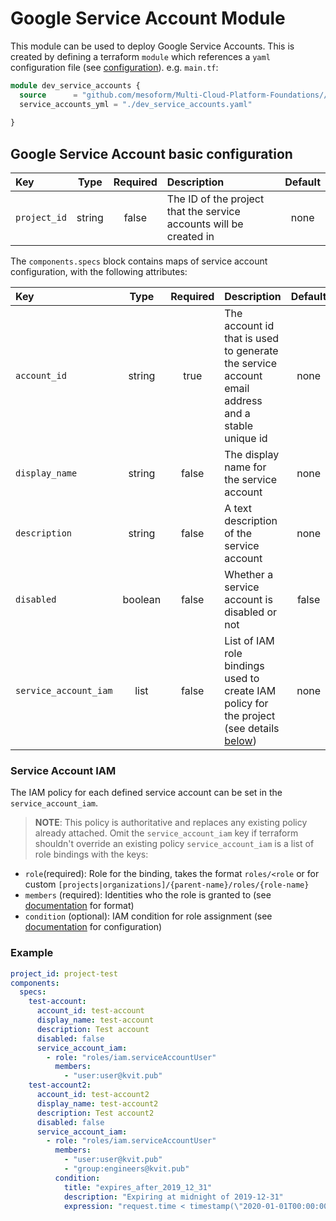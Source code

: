 # Google Service Account Module  
This module can be used to deploy Google Service Accounts.
This is created by defining a terraform `module` which references a `yaml` configuration file (see [configuration](#google-service-account-basic-configuration)).
e.g. `main.tf`:
```terraform
module dev_service_accounts {
  source      = "github.com/mesoform/Multi-Cloud-Platform-Foundations//Google/resource-manager/service_account"
  service_accounts_yml = "./dev_service_accounts.yaml"
  
}
```
## Google Service Account basic configuration

| Key          |  Type   | Required | Description                                                        | Default |
|:-------------|:-------:|:--------:|:-------------------------------------------------------------------|:-------:|
| `project_id` | string  |  false   | The ID of the project that the service accounts will be created in |  none   |

The `components.specs` block contains maps of service account configuration, with the following attributes:

| Key                   |  Type   | Required | Description                                                                                                     | Default |
|:----------------------|:-------:|:--------:|:----------------------------------------------------------------------------------------------------------------|:-------:|
| `account_id`          | string  |   true   | The account id that is used to generate the service account email address and a stable unique id                |  none   |
| `display_name`        | string  |  false   | The display name for the service account                                                                        |  none   |
| `description`         | string  |  false   | A text description of the service account                                                                       |  none   |
| `disabled`            | boolean |  false   | Whether a service account is disabled or not                                                                    |  false  |
| `service_account_iam` |  list   |  false   | List of IAM role bindings used to create IAM policy for the project (see details [below](#service-account-iam)) |  none   |


### Service Account IAM  
The IAM policy for each defined service account can be set in the `service_account_iam`.
> **NOTE**: This policy is authoritative and replaces any existing policy already attached.
> Omit the `service_account_iam` key if terraform shouldn't override an existing policy
`service_account_iam` is a list of role bindings with the keys:
* `role`(required): Role for the binding, takes the format `roles/<role` or for custom `[projects|organizations]/{parent-name}/roles/{role-name}`
* `members` (required): Identities who the role is granted to (see [documentation](https://registry.terraform.io/providers/hashicorp/google/latest/docs/resources/google_service_account_iam#member/members) for format)
* `condition` (optional): IAM condition for role assignment (see [documentation](https://registry.terraform.io/providers/hashicorp/google/latest/docs/resources/google_service_account_iam#condition) for configuration)


### Example  
```yaml
project_id: project-test
components:
  specs:
    test-account:
      account_id: test-account
      display_name: test-account
      description: Test account
      disabled: false
      service_account_iam:
        - role: "roles/iam.serviceAccountUser"
          members:
            - "user:user@kvit.pub"
    test-account2:
      account_id: test-account2
      display_name: test-account2
      description: Test account2
      disabled: false
      service_account_iam:
        - role: "roles/iam.serviceAccountUser"
          members:
            - "user:user@kvit.pub"
            - "group:engineers@kvit.pub"
          condition:
            title: "expires_after_2019_12_31"
            description: "Expiring at midnight of 2019-12-31"
            expression: "request.time < timestamp(\"2020-01-01T00:00:00Z\")"

```